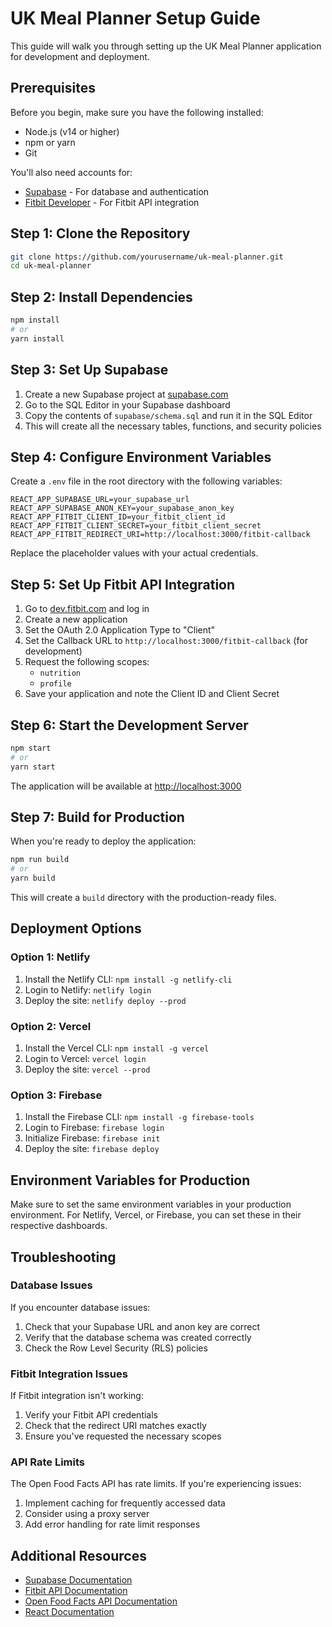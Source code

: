 # UK Meal Planner Setup Guide

This guide will walk you through setting up the UK Meal Planner application for development and deployment.

## Prerequisites

Before you begin, make sure you have the following installed:

- Node.js (v14 or higher)
- npm or yarn
- Git

You'll also need accounts for:
- [Supabase](https://supabase.com/) - For database and authentication
- [Fitbit Developer](https://dev.fitbit.com/) - For Fitbit API integration

## Step 1: Clone the Repository

```bash
git clone https://github.com/yourusername/uk-meal-planner.git
cd uk-meal-planner
```

## Step 2: Install Dependencies

```bash
npm install
# or
yarn install
```

## Step 3: Set Up Supabase

1. Create a new Supabase project at [supabase.com](https://supabase.com/)
2. Go to the SQL Editor in your Supabase dashboard
3. Copy the contents of `supabase/schema.sql` and run it in the SQL Editor
4. This will create all the necessary tables, functions, and security policies

## Step 4: Configure Environment Variables

Create a `.env` file in the root directory with the following variables:

```
REACT_APP_SUPABASE_URL=your_supabase_url
REACT_APP_SUPABASE_ANON_KEY=your_supabase_anon_key
REACT_APP_FITBIT_CLIENT_ID=your_fitbit_client_id
REACT_APP_FITBIT_CLIENT_SECRET=your_fitbit_client_secret
REACT_APP_FITBIT_REDIRECT_URI=http://localhost:3000/fitbit-callback
```

Replace the placeholder values with your actual credentials.

## Step 5: Set Up Fitbit API Integration

1. Go to [dev.fitbit.com](https://dev.fitbit.com/) and log in
2. Create a new application
3. Set the OAuth 2.0 Application Type to "Client"
4. Set the Callback URL to `http://localhost:3000/fitbit-callback` (for development)
5. Request the following scopes:
   - `nutrition`
   - `profile`
6. Save your application and note the Client ID and Client Secret

## Step 6: Start the Development Server

```bash
npm start
# or
yarn start
```

The application will be available at [http://localhost:3000](http://localhost:3000)

## Step 7: Build for Production

When you're ready to deploy the application:

```bash
npm run build
# or
yarn build
```

This will create a `build` directory with the production-ready files.

## Deployment Options

### Option 1: Netlify

1. Install the Netlify CLI: `npm install -g netlify-cli`
2. Login to Netlify: `netlify login`
3. Deploy the site: `netlify deploy --prod`

### Option 2: Vercel

1. Install the Vercel CLI: `npm install -g vercel`
2. Login to Vercel: `vercel login`
3. Deploy the site: `vercel --prod`

### Option 3: Firebase

1. Install the Firebase CLI: `npm install -g firebase-tools`
2. Login to Firebase: `firebase login`
3. Initialize Firebase: `firebase init`
4. Deploy the site: `firebase deploy`

## Environment Variables for Production

Make sure to set the same environment variables in your production environment. For Netlify, Vercel, or Firebase, you can set these in their respective dashboards.

## Troubleshooting

### Database Issues

If you encounter database issues:

1. Check that your Supabase URL and anon key are correct
2. Verify that the database schema was created correctly
3. Check the Row Level Security (RLS) policies

### Fitbit Integration Issues

If Fitbit integration isn't working:

1. Verify your Fitbit API credentials
2. Check that the redirect URI matches exactly
3. Ensure you've requested the necessary scopes

### API Rate Limits

The Open Food Facts API has rate limits. If you're experiencing issues:

1. Implement caching for frequently accessed data
2. Consider using a proxy server
3. Add error handling for rate limit responses

## Additional Resources

- [Supabase Documentation](https://supabase.io/docs)
- [Fitbit API Documentation](https://dev.fitbit.com/build/reference/web-api/)
- [Open Food Facts API Documentation](https://world.openfoodfacts.org/data)
- [React Documentation](https://reactjs.org/docs/getting-started.html)